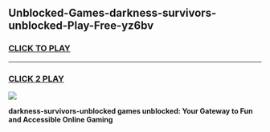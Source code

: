 
## Unblocked-Games-darkness-survivors-unblocked-Play-Free-yz6bv
<h3>
<a href="https://premium76.site?title=darkness-survivors-unblocked&ref=20M">CLICK TO PLAY</a></h3>
<hr>

<h3>
<a href="https://premium76.site?title=darkness-survivors-unblocked&ref=20M">CLICK 2 PLAY</a>
  
</h3>

<a href="https://premium76.site?title=darkness-survivors-unblocked&ref=19M"><img src="https://clearcache.store/games.png"></a>


**darkness-survivors-unblocked games unblocked: Your Gateway to Fun and Accessible Online Gaming**
